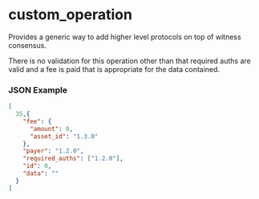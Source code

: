 # custom_operation

Provides a generic way to add higher level protocols on top of witness consensus.

There is no validation for this operation other than that required auths are valid and a fee is paid that is appropriate for the data contained.

### JSON Example

```json
[
  35,{
    "fee": {
      "amount": 0,
      "asset_id": "1.3.0"
    },
    "payer": "1.2.0",
    "required_auths": ["1.2.0"],
    "id": 0,
    "data": ""
  }
]
```